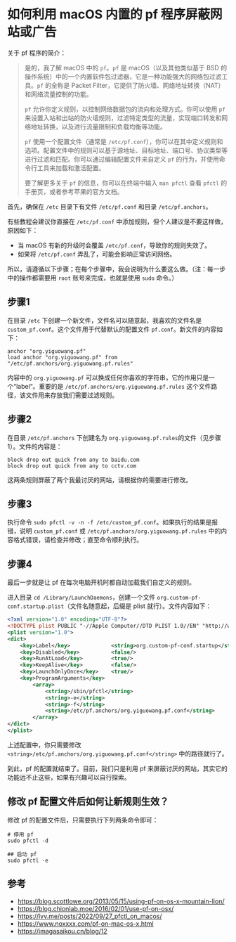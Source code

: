 # 如何利用 macOS 内置的 pf 程序屏蔽网站或广告

关于 pf 程序的简介：

> 是的，我了解 macOS 中的 `pf`。`pf` 是 macOS（以及其他类似基于 BSD 的操作系统）中的一个内置软件包过滤器，它是一种功能强大的网络包过滤工具。`pf` 的全称是 Packet Filter，它提供了防火墙、网络地址转换（NAT）和网络流量控制的功能。
>
> `pf` 允许你定义规则，以控制网络数据包的流向和处理方式。你可以使用 `pf` 来设置入站和出站的防火墙规则，过滤特定类型的流量，实现端口转发和网络地址转换，以及进行流量限制和负载均衡等功能。
>
> `pf` 使用一个配置文件（通常是 `/etc/pf.conf`），你可以在其中定义规则和选项。配置文件中的规则可以基于源地址、目标地址、端口号、协议类型等进行过滤和匹配。你可以通过编辑配置文件来自定义 `pf` 的行为，并使用命令行工具来加载和激活配置。
>
> 要了解更多关于 `pf` 的信息，你可以在终端中输入 `man pfctl` 查看 `pfctl` 的手册页，或者参考苹果的官方文档。
 
首先，确保在 `/etc` 目录下有文件 `/etc/pf.conf` 和目录 `/etc/pf.anchors`。

有些教程会建议你直接在 `/etc/pf.conf` 中添加规则，但个人建议是不要这样做，原因如下：

* 当 macOS 有新的升级时会覆盖 `/etc/pf.conf`，导致你的规则失效了。
* 如果将 `/etc/pf.conf` 弄乱了，可能会影响正常访问网络。

所以，请遵循以下步骤；在每个步骤中，我会说明为什么要这么做。（注：每一步中的操作都需要用 `root` 账号来完成，也就是使用 `sudo` 命令。）

## 步骤1

在目录 `/etc` 下创建一个新文件，文件名可以随意起，我喜欢的文件名是 `custom_pf.conf`。这个文件用于代替默认的配置文件 `pf.conf`。新文件的内容如下：

```
anchor "org.yiguowang.pf"
load anchor "org.yiguowang.pf" from "/etc/pf.anchors/org.yiguowang.pf.rules"
```
内容中的 `org.yiguowang.pf` 可以换成任何你喜欢的字符串，它的作用只是一个“label“。重要的是 `/etc/pf.anchors/org.yiguowang.pf.rules` 这个文件路径，该文件用来存放我们需要过滤规则。

## 步骤2

在目录 `/etc/pf.anchors` 下创建名为 `org.yiguowang.pf.rules`的文件（见步骤1）。文件的内容是：

```
block drop out quick from any to baidu.com
block drop out quick from any to cctv.com
```
这两条规则屏蔽了两个我最讨厌的网站，请根据你的需要进行修改。

## 步骤3

执行命令 `sudo pfctl -v -n -f /etc/custom_pf.conf`。如果执行的结果是报错，说明 `custom_pf.conf` 或 `/etc/pf.anchors/org.yiguowang.pf.rules` 中的内容格式错误，请检查并修改；直至命令顺利执行。

## 步骤4

最后一步就是让 pf 在每次电脑开机时都自动加载我们自定义的规则。

进入目录 `cd /Library/LaunchDaemons`，创建一个文件 `org.custom-pf-conf.startup.plist`（文件名随意起，后缀是 plist 就行）。文件内容如下：

```xml
<?xml version="1.0" encoding="UTF-8"?>
<!DOCTYPE plist PUBLIC "-//Apple Computer//DTD PLIST 1.0//EN" "http://www.apple.com/DTDs/PropertyList-1.0.dtd">
<plist version="1.0">
<dict>
    <key>Label</key>             <string>org.custom-pf-conf.startup</string>
    <key>Disabled</key>          <false/>
    <key>RunAtLoad</key>         <true/>
    <key>KeepAlive</key>         <false/>
    <key>LaunchOnlyOnce</key>    <true/>
    <key>ProgramArguments</key>
        <array>
            <string>/sbin/pfctl</string>
            <string>-e</string>
            <string>-f</string>
            <string>/etc/pf.anchors/org.yiguowang.pf.conf</string>
        </array>
</dict>
</plist>
```
上述配置中，你只需要修改 `<string>/etc/pf.anchors/org.yiguowang.pf.conf</string>` 中的路径就行了。

到此，pf 的配置就结束了。目前，我们只是利用 pf 来屏蔽讨厌的网站，其实它的功能远不止这些，如果有兴趣可以自行探索。

## 修改 pf 配置文件后如何让新规则生效？

修改 pf 的配置文件后，只需要执行下列两条命令即可：

```
# 停用 pf
sudo pfctl -d

## 启动 pf
sudo pfctl -e
```

## 参考

* https://blog.scottlowe.org/2013/05/15/using-pf-on-os-x-mountain-lion/
* https://blog.chionlab.moe/2016/02/01/use-pf-on-osx/
* https://lvv.me/posts/2022/09/27_pfctl_on_macos/
* https://www.noxxxx.com/pf-on-mac-os-x.html
* https://imagasaikou.cn/blog/12
